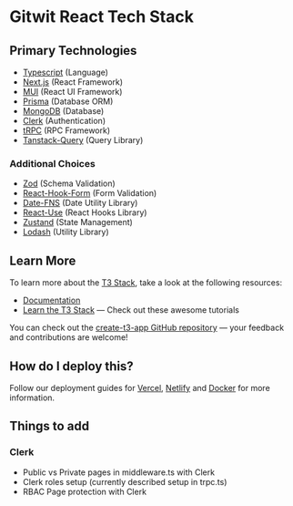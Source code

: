 # Gitwit React Tech Stack

## Primary Technologies
-   [Typescript](https://typescriptlang.org) (Language)
-   [Next.js](https://nextjs.org) (React Framework)
-   [MUI](https://mui.com) (React UI Framework)
-   [Prisma](https://prisma.io) (Database ORM)
-   [MongoDB](https://mongodb.com) (Database)
-   [Clerk](https://clerk.dev) (Authentication)
-   [tRPC](https://trpc.io) (RPC Framework)
-   [Tanstack-Query](https://tanstack.com/query/latest) (Query Library)
### Additional Choices
-   [Zod](https://zod.dev/) (Schema Validation)
-   [React-Hook-Form](https://react-hook-form.com/) (Form Validation)
-   [Date-FNS](https://date-fns.org) (Date Utility Library)
-   [React-Use](https://streamich.github.io/react-use/) (React Hooks Library)
-   [Zustand](https://docs.pmnd.rs/zustand/getting-started/introduction) (State Management)
-   [Lodash](https://lodash.com/) (Utility Library)

## Learn More

To learn more about the [T3 Stack](https://create.t3.gg/), take a look at the following resources:

-   [Documentation](https://create.t3.gg/)
-   [Learn the T3 Stack](https://create.t3.gg/en/faq#what-learning-resources-are-currently-available) — Check out these awesome tutorials

You can check out the [create-t3-app GitHub repository](https://github.com/t3-oss/create-t3-app) — your feedback and contributions are welcome!

## How do I deploy this?

Follow our deployment guides for [Vercel](https://create.t3.gg/en/deployment/vercel), [Netlify](https://create.t3.gg/en/deployment/netlify) and [Docker](https://create.t3.gg/en/deployment/docker) for more information.

## Things to add

### Clerk

-   Public vs Private pages in middleware.ts with Clerk
-   Clerk roles setup (currently described setup in trpc.ts)
-   RBAC Page protection with Clerk

